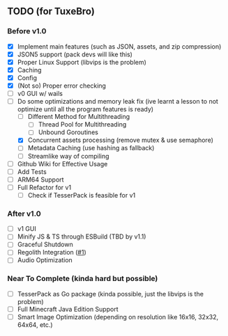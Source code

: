 ## TODO (for TuxeBro)

### Before v1.0

- [x] Implement main features (such as JSON, assets, and zip compression)
- [x] JSON5 support (pack devs will like this)
- [x] Proper Linux Support (libvips is the problem)
- [x] Caching
- [x] Config
- [x] (Not so) Proper error checking
- [ ] v0 GUI w/ wails
- [ ] Do some optimizations and memory leak fix (ive learnt a lesson to not optimize until all the program features is ready)
    - [ ] Different Method for Multithreading
        - [ ] Thread Pool for Multithreading
        - [ ] Unbound Goroutines
    - [x] Concurrent assets processing (remove mutex & use semaphore)
    - [ ] Metadata Caching (use hashing as fallback)
    - [ ] Streamlike way of compiling
- [ ] Github Wiki for Effective Usage 
- [ ] Add Tests
- [ ] ARM64 Support
- [ ] Full Refactor for v1
    - [ ] Check if TesserPack is feasible for v1

### After v1.0

- [ ] v1 GUI
- [ ] Minify JS & TS through ESBuild (TBD by v1.1)
- [ ] Graceful Shutdown
- [ ] Regolith Integration ([#1](https://github.com/TBroz15/TesserPack/issues/1))
- [ ] Audio Optimization

### Near To Complete (kinda hard but possible)

- [ ] TesserPack as Go package (kinda possible, just the libvips is the problem)
- [ ] Full Minecraft Java Edition Support
- [ ] Smart Image Optimization (depending on resolution like 16x16, 32x32, 64x64, etc.)
